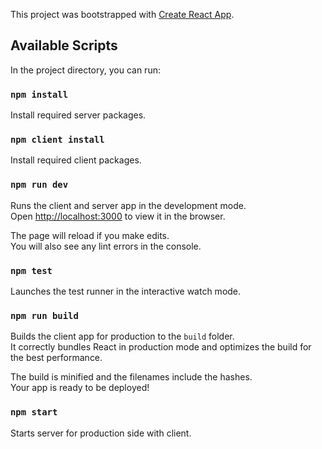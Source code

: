 This project was bootstrapped with [Create React App](https://github.com/facebook/create-react-app).

## Available Scripts

In the project directory, you can run:

### `npm install`

Install required server packages.

### `npm client install`

Install required client packages.

### `npm run dev`

Runs the client and server app in the development mode.<br>
Open [http://localhost:3000](http://localhost:3000) to view it in the browser.

The page will reload if you make edits.<br>
You will also see any lint errors in the console.

### `npm test`

Launches the test runner in the interactive watch mode.<br>

### `npm run build`

Builds the client app for production to the `build` folder.<br>
It correctly bundles React in production mode and optimizes the build for the best performance.

The build is minified and the filenames include the hashes.<br>
Your app is ready to be deployed!

### `npm start`

Starts server for production side with client.

